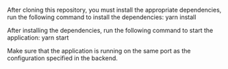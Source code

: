 After cloning this repository, you must install the appropriate dependencies, run the following command to install the dependencies:
  yarn install

After installing the dependencies, run the following command to start the application:
  yarn start

Make sure that the application is running on the same port as the configuration specified in the backend.